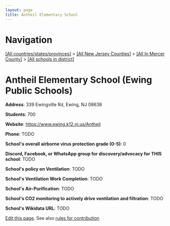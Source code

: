 ```yaml
---
layout: page
title: Antheil Elementary School
---
```

# Navigation

[[All countries/states/provinces]](../../../..) > [[All New Jersey Counties]](../../..) > [[All In Mercer County]](../..) > [[All schools in district]](..)

# Antheil Elementary School (Ewing Public Schools)

**Address**: 339 Ewingville Rd, Ewing, NJ 08638

**Students**: 700

**Website**: <https://www.ewing.k12.nj.us/Antheil>

**Phone**: TODO

**School's overall airborne virus protection grade (0-5)**: 0

**Discord, Facebook, or WhatsApp group for discovery/advocacy for THIS school**: TODO

**School's policy on Ventilation**: TODO

**School's Ventilation Work Completion**: TODO

**School's Air-Purification**: TODO

**School's CO2 monitoring to actively drive ventilation and filtration**: TODO

**School's Wikidata URL**: TODO


[Edit this page](https://github.com/ventilate-schools/NJ/edit/main/./Mercer/Ewing_Public_Schools/Antheil_Elementary_School.md). See also [rules for contribution](../../../contribution-rules/)